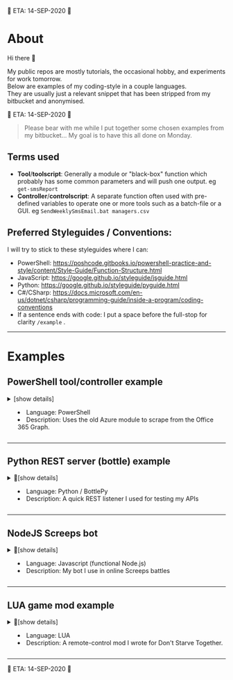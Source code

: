 🚧 ETA: 14-SEP-2020 🚧  
# About
Hi there 👋

My public repos are mostly tutorials, the occasional hobby, and experiments for work tomorrow.  
Below are examples of my coding-style in a couple languages.  
They are usually just a relevant snippet that has been stripped from my bitbucket and anonymised.

🚧 ETA: 14-SEP-2020 🚧  
>Please bear with me while I put together some chosen examples from my bitbucket... My goal is to have this all done on Monday.


## Terms used

- **Tool**/**toolscript**: Generally a module or "black-box" function which probably has some common parameters and will push one output. eg `get-smsReport`
- **Controller**/**controlscript**: A separate function often used with pre-defined variables to operate one or more tools such as a batch-file or a GUI. eg `SendWeeklySmsEmail.bat managers.csv`

## Preferred Styleguides / Conventions:
I will try to stick to these styleguides where I can:

- PowerShell: https://poshcode.gitbooks.io/powershell-practice-and-style/content/Style-Guide/Function-Structure.html
- JavaScript: https://google.github.io/styleguide/jsguide.html
- Python: https://google.github.io/styleguide/pyguide.html
- C#/CSharp: https://docs.microsoft.com/en-us/dotnet/csharp/programming-guide/inside-a-program/coding-conventions
- If a sentence ends with code: I put a space before the full-stop for clarity `/example` .

---

# Examples

## PowerShell tool/controller example
<details>
<summary>
[show details]

- Language: PowerShell
- Description: Uses the old Azure module to scrape from the Office 365 Graph.
</summary>

### Link
🚧 ETA: 10-SEP-2020

### About
<details>
<summary>overview
</summary>

The function was written as a work-around for a client with O365 which we didnt have administrator access to. Before this little tool: it was considered normal to bounce a ticket to vendor (3-day turnaround) just to get a login-name, or to diagnose why a caller's Skype was no longer connecting. I (ab)used the old V1 Microsoft Graph API module to scrape the client's full graph for login names, SIP, aliases, staff id, and licenses... then cobble in some less ambiguous product names, and spit out a tab-delimited .csv file.

This is a stripped out example of toolcode that was actually used in production quite frequently. It was hacky and quick, and only a [POC](https://en.wikipedia.org/wiki/Proof_of_concept) which unfortunately never got approved for development... so instead, I slapped some controlcode within; at-least my colleagues could also use what we had on-the-fly.
Time savings from this script alone gained me about 5-10 hours per week, with ~5 other techs using it daily, we'd consistently save 20+ hours weekly using this simple script.

If I had more time I would have liked to:

- Add some nice dedicated controller scripts and keep the module pure.
- Create module manifests and tests.
- Update to support PowerShell core / v7.
- Code in a fallback to the real productnames (for any license names I hadn't overridden).
- Break those advanced-properties into a second step so the lookups (licences, memberships etc) don't holdup the core loop. *3x lookups on 200k users not using parralel pipelines becomes slooow...*

</details>


### Goals

- Build user-reports on an O365 tenant without using an administrator account.
- Support single-user lookups and wildcards on various fields.
- ~~Output can be sent to my other tools later~~; Converted to a single-use mode controlscript instead.


### Outcomes
- ➖ Concept **not** approved by management for further development.  
- ➖ Use-case changed from a pure "tool" to a *controller* for junior staff.  
- ➕ Widely adopted by my coworkers.  Saves 10-20hrs labor per week.  
</details>

---

## Python REST server (bottle) example
<details>
<summary>🚧[show details]

- Language: Python / BottlePy
- Description: A quick REST listener I used for testing my APIs
</summary>

### About
<details>
<summary>overview
</summary>

This Python 3 RESTful* server is what I used as a simple queue service while I was testing my game server mod. The videogame only supported HTTP GET and POST (rather than PUT/PATCH) so it would respond appropriately to those requests.  

I programmed some buttons on my StreamDeck device to send requests to this API and tested it live with about 8 friends. Later I added some "quick command" endpoints which my friends could trigger (while I was away) by simply refreshing pre-defined webpages.  
This is why the app went from being a pure REST server, to just RESTful functions.

The front-end was beyond the scope of this example hence choosing Bottle as the lightest, fastest option for prototype testing. I would consider Django (with authentication, templates, and a persistent database) to support a production front-end.
</details>

### Link
🚧 ETA: 12-SEP-2020
### Goals
### Outcomes
</details>

---

## NodeJS Screeps bot
<details>
<summary>🚧[show details]

- Language: Javascript (functional Node.js)
- Description: My bot I use in online Screeps battles
</summary>

### About
<details>
<summary>overview
</summary>

Screeps is an online game where you battle your army of bots on (what they call) a real-time strategy battlefield. It's really turn-based gameplay: Every second-or-so it will run all your javascripts top-to-bottom, serialise it, execute on the C++ game server, and then deserialise the whole game-state as a json string to run from scratch again next tick.  
As such, I don't think callbacks etc would have any real use to a simple bot.
I fluffed-out the screeps tutorial by breaking it out into more modular functions... functional is definitely the key-word here.

Once I get my head around game ai stategraphs I am interested to rebuild this as an object-based bot and then compare performance.
</details>

### Link
🚧 ETA: 11-SEP-2020
### Goals

- Learn google's .js formatting styleguide.
- Practice basics like arrow functions and lodash filters.
- Start using GitHub for more than just an "origin backup".
### Outcomes
</details>

---

## LUA game mod example
<details>
<summary>🚧[show details]

- Language: LUA
- Description: A remote-control mod I wrote for Don't Starve Together.
</summary>

### About
🚧 ETA: 11-SEP-2020
### Link
### Goals

- Practice my LUA.
- Learn the Don't Starve Together environment.
- Mod my gameservers to accept external command inputs.
### Outcomes
</details>

---
<!--
## Example Project
<details open>
<summary>👈 Click for details

- Language: 
- Description: 
</summary>

### About
### Link
### Goals
### Outcomes
</details>

-->
🚧 ETA: 14-SEP-2020 🚧  

<!--
**Hicsy/Hicsy** is a ✨ _special_ ✨ repository because its `README.md` (this file) appears on your GitHub profile.

Here are some ideas to get you started:

- 🔭 I’m currently working on ...
- 🌱 I’m currently learning ...
- 👯 I’m looking to collaborate on ...
- 🤔 I’m looking for help with ...
- 💬 Ask me about ...
- 📫 How to reach me: ...
- 😄 Pronouns: ...
- ⚡ Fun fact: ...
-->
